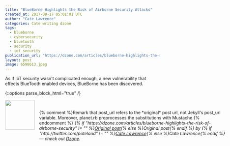 ```yaml
---
title: "BlueBorne Highlights the Risk of Airborne Security Attacks"
created_at: 2017-09-17 05:01:01 UTC
author: "Cate Lawrence"
categories: Cate writing dzone
tags: 
  - blueborne
  - cybersecurity
  - bluetooth
  - security
  - iot security
publication_url: "https://dzone.com/articles/blueborne-highlights-the-risk-of-airborne-security"
layout: post
image: 6598613.jpeg
---
```

As if IoT security wasn't complicated enough, a new vulnerability that effects BlueTooth enabled devices, BlueBorne has been discovered.


{::options parse_block_html="true" /}
<div class="author">
   <img src="http://www.rss-specifications.com/rss-spec-rss.gif" style="width: 96px; height: 96;">
   <span style="position: absolute; padding: 32px 15px;">{% comment %}Remark that post_url refers to the *original* post url, not Jekyll's post_url variable. Moreover, planet.rb preprocesses the substitutions with Mustache.{% endcomment %}
      <i>{% if "https://dzone.com/articles/blueborne-highlights-the-risk-of-airborne-security" != "" %}<a href="https://dzone.com/articles/blueborne-highlights-the-risk-of-airborne-security">Original post</a>{% else %}Original post{% endif %} by {% if "http://twitter.com/poteland" != "" %}<a href="http://twitter.com/poteland">Cate Lawrence</a>{% else %}Cate Lawrence{% endif %} &mdash; check out <a href="https://dzone.com">Dzone</a>.</i>
  </span>
</div>

